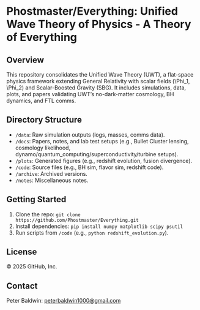 # Phostmaster/Everything: Unified Wave Theory of Physics - A Theory of Everything

## Overview
This repository consolidates the Unified Wave Theory (UWT), a flat-space physics framework extending General Relativity with scalar fields \(\Phi_1, \Phi_2\) and Scalar-Boosted Gravity (SBG). It includes simulations, data, plots, and papers validating UWT’s no-dark-matter cosmology, BH dynamics, and FTL comms.

## Directory Structure
- `/data`: Raw simulation outputs (logs, masses, comms data).
- `/docs`: Papers, notes, and lab test setups (e.g., Bullet Cluster lensing, cosmology likelihood, dynamo/quantum_computing/superconductivity/turbine setups).
- `/plots`: Generated figures (e.g., redshift evolution, fusion divergence).
- `/code`: Source files (e.g., BH sim, flavor sim, redshift code).
- `/archive`: Archived versions.
- `/notes`: Miscellaneous notes.

## Getting Started
1. Clone the repo: `git clone https://github.com/Phostmaster/Everything.git`
2. Install dependencies: `pip install numpy matplotlib scipy psutil`
3. Run scripts from `/code` (e.g., `python redshift_evolution.py`).

## License
© 2025 GitHub, Inc.

## Contact
Peter Baldwin: peterbaldwin1000@gmail.com
